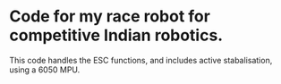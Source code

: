 # Code for my race robot for competitive Indian robotics.


This code handles the ESC functions, and includes active stabalisation, using a 6050 MPU.

